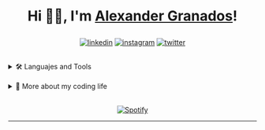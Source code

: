 <!-- TITLE -->

<h1 align="center">

Hi 👋🏼, I'm [Alexander Granados][website]!

</h1>

<div align="center">

[![linkedin][linkedin_logo]][linkedin] [![instagram][instagram_logo]][instagram] [![twitter][twitter_logo]][twitter]

</div>

<br>

<!-- TOOLS -->
<details>
  <summary>🛠️ Languajes and Tools</summary>

  <div align="center">
   <br>
  
  ![JS](https://img.shields.io/badge/-JS-yellow?&logo=Javascript&logoColor=ffffff)
  ![TS](https://img.shields.io/badge/-TS-3178C6?&logo=TypeScript&logoColor=ffffff)
  ![JEST](https://img.shields.io/badge/-JEST-C21325?&logo=Jest&logoColor=ffffff)
  ![GRAPHQL](https://img.shields.io/badge/-GRAPHQL-E10098?&logo=GraphQl&logoColor=ffffff)
  ![VUE](https://img.shields.io/badge/-VUE-4FC08D?&logo=vuedotjs&logoColor=ffffff)
  ![VUETIFY](https://img.shields.io/badge/-VUETIFY-1867C0?&logo=Vuetify&logoColor=ffffff)
  ![NUXT.JS](https://img.shields.io/badge/-NUXT.JS-00C58E?&logo=nuxtdotjs&logoColor=ffffff)
  ![NEXTJS](https://img.shields.io/badge/-NEXT.JS-000000?&logo=nextdotjs&logoColor=ffffff)
  ![REACT](https://img.shields.io/badge/-REACT-61DAFB?&logo=React&logoColor=222)
  ![SASS](https://img.shields.io/badge/-SASS-CC6699?&logo=Sass&logoColor=ffffff)
  ![BOOTSTRAP](https://img.shields.io/badge/-BOOTSTRAP-7952B3?&logo=bootstrap&logoColor=ffffff)
  ![TAILWIND](https://img.shields.io/badge/-TAILWIND-38B2AC?&logo=Tailwind-css&logoColor=ffffff)
  
  </div>

  <div align = "center">
  
  ![GIT](https://img.shields.io/badge/-GIT-F05032?&logo=Git&logoColor=ffffff)
  ![VERCEL](https://img.shields.io/badge/-VERCEL-000000?&logo=Vercel&logoColor=ffffff)
  ![NETLIFY](https://img.shields.io/badge/-NETLIFY-00C7B7?&logo=Netlify&logoColor=ffffff)
  ![POSTMAN](https://img.shields.io/badge/-POSTMAN-FF6C37?&logo=Postman&logoColor=ffffff)
  
  </div>
</details>

<br>

<!-- CODE -->
<details>
  <summary>🚀 More about my coding life</summary>
  
  <br>
  <div align = "center">
    <img src = "https://github-readme-streak-stats.herokuapp.com?user=g1alexander&theme=vue-dark&hide_border=true" width = 400 />
    <img src = "https://github-readme-stats.vercel.app/api?username=g1alexander&show_icons=true&theme=vue-dark&count_private=true&hide_border=true" width = 400 />
  </div>

</details>

<br>

<!-- SPOTIFY -->
<div align="center">

[![Spotify](https://spotify-now-playing-lime-kappa.vercel.app/api/spotify)](https://open.spotify.com/user/g1alexander)

</div>

---

[website]: https://www.g1alexander.com/
[linkedin]: https://www.linkedin.com/in/g1alexander/
[instagram]: https://www.instagram.com/g1alexander/
[twitter]: https://twitter.com/g1alexander_
[linkedin_logo]: https://img.shields.io/badge/linkedin-0077B5?logo=linkedin&logoColor=white&style=for-the-badge
[instagram_logo]: https://img.shields.io/badge/Instagram-E4405F?logo=instagram&logoColor=white&style=for-the-badge
[twitter_logo]: https://img.shields.io/badge/Twitter-1DA1F2?logo=twitter&logoColor=white&style=for-the-badge
